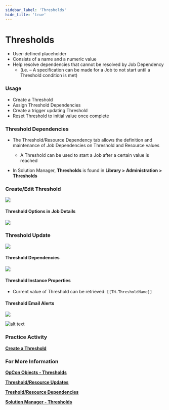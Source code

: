 ```yaml
---
sidebar_label: 'Thresholds'
hide_title: 'true'
---
```


# Thresholds

* User-defined placeholder 
* Consists of a name and a numeric value 
* Help resolve dependencies that cannot be resolved by Job Dependency 
	* (i.e. – A specification can be made for a Job to not start until a Threshold condition is met)

### Usage

* Create a Threshold
* Assign Threshold Dependencies
* Create a trigger updating Threshold
* Reset Threshold to initial value once complete

### Threshold Dependencies

* The Threshold/Resource Dependency tab allows the definition and maintenance of Job Dependencies on Threshold and Resource values 
	* A Threshold can be used to start a Job after a certain value is reached

* In Solution Manager, **Thresholds** is found in **Library > Administration > Thresholds**

### Create/Edit Threshold

![](../static/img/sm-thresholds-add-cc34578846706778328ef8c0deeb7183.png)

#### Threshold Options in Job Details

![](../static/img/sm-thresholds-job-e39f6fd742eb813dcbf742d592272848.png)

### Threshold Update

![](../static/img/sm-thresholds-update-7218e80996700365d0d9f665997a1c10.png)

#### Threshold Dependencies

![](../static/img/sm-thresholds-dependency-5fa6c04f37f88daee0b71d8e2910835c.png)

#### Threshold Instance Properties

* Current value of Threshold can be retrieved: ```[[TH.ThresholdName]]```

#### Threshold Email Alerts

![](../static/img/sm-threshold-properties-notification-3d0eaa9e088414528a00556de6a0ed28.png)


![alt text](../static/img/sm-threshold-email-result-f592ca84531c13f87c811536ef85b9f5.png)

### Practice Activity

**<a href="practice-create-a-threshold" target="_blank">Create a Threshold</a>**

### For More Information

**[OpCon Objects - Thresholds](https://help.smatechnologies.com/opcon/core/objects/thresholds)**

**[Threshold/Resource Updates](https://help.smatechnologies.com/opcon/core/job-components/threshold-resource-updates)**

**[Treshold/Resource Dependencies](https://help.smatechnologies.com/opcon/core/job-components/threshold-resource-dependencies)**

**[Solution Manager - Thresholds](https://help.smatechnologies.com/opcon/core/Files/UI/Solution-Manager/Library/Thresholds/)**


